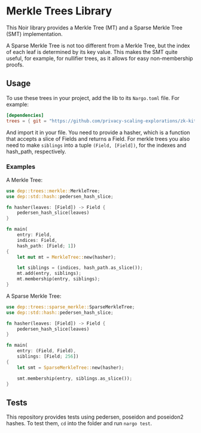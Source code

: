 # Merkle Trees Library

This Noir library provides a Merkle Tree (MT) and a Sparse Merkle Tree (SMT) implementation.

A Sparse Merkle Tree is not too different from a Merkle Tree, but the index of each leaf is determined by its key value. This makes the SMT quite useful, for example, for nullifier trees, as it allows for easy non-membership proofs.

## Usage

To use these trees in your project, add the lib to its `Nargo.toml` file. For example:

```toml
[dependencies]
trees = { git = "https://github.com/privacy-scaling-explorations/zk-kit", tag = "main", directory = "packages/circuits/noir/merkle_trees" }
```

And import it in your file. You need to provide a hasher, which is a function that accepts a slice of Fields and returns a Field.
For merkle trees you also need to make `siblings` into a tuple `(Field, [Field])`, for the indexes and hash_path, respectively.

### Examples

A Merkle Tree:

```rust
use dep::trees::merkle::MerkleTree;
use dep::std::hash::pedersen_hash_slice;

fn hasher(leaves: [Field]) -> Field {
    pedersen_hash_slice(leaves)
}

fn main(
    entry: Field,
    indices: Field,
    hash_path: [Field; 1])
{
    let mut mt = MerkleTree::new(hasher);

    let siblings = (indices, hash_path.as_slice());
    mt.add(entry, siblings);
    mt.membership(entry, siblings);
}
```

A Sparse Merkle Tree:

```rust
use dep::trees::sparse_merkle::SparseMerkleTree;
use dep::std::hash::pedersen_hash_slice;

fn hasher(leaves: [Field]) -> Field {
    pedersen_hash_slice(leaves)
}

fn main(
    entry: (Field, Field),
    siblings: [Field; 256])
{
    let smt = SparseMerkleTree::new(hasher);

    smt.membership(entry, siblings.as_slice());
}
```

## Tests

This repository provides tests using pedersen, poseidon and poseidon2 hashes. To test them, `cd` into the folder and run `nargo test`.

